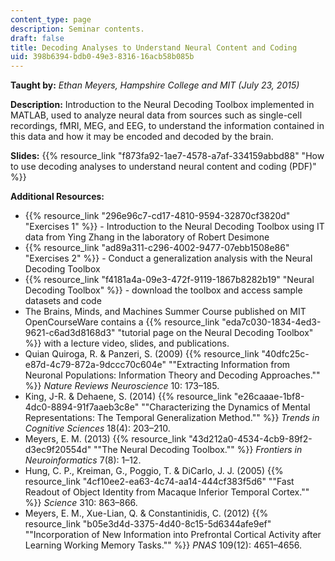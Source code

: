 ```yaml
---
content_type: page
description: Seminar contents.
draft: false
title: Decoding Analyses to Understand Neural Content and Coding
uid: 398b6394-bdb0-49e3-8316-16acb58b085b
---
```

**Taught by:** *Ethan Meyers, Hampshire College and MIT (July 23, 2015)* 

**Description:** Introduction to the Neural Decoding Toolbox implemented in MATLAB, used to analyze neural data from sources such as single-cell recordings, fMRI, MEG, and EEG, to understand the information contained in this data and how it may be encoded and decoded by the brain.

**Slides:** {{% resource_link "f873fa92-1ae7-4578-a7af-334159abbd88" "How to use decoding analyses to understand neural content and coding (PDF)" %}}

**Additional Resources:**

- {{% resource_link "296e96c7-cd17-4810-9594-32870cf3820d" "Exercises 1" %}} - Introduction to the Neural Decoding Toolbox using IT data from Ying Zhang in the laboratory of Robert Desimone
- {{% resource_link "ad89a311-c296-4002-9477-07ebb1508e86" "Exercises 2" %}} - Conduct a generalization analysis with the Neural Decoding Toolbox
- {{% resource_link "f4181a4a-09e3-472f-9119-1867b8282b19" "Neural Decoding Toolbox" %}} - download the toolbox and access sample datasets and code
- The Brains, Minds, and Machines Summer Course published on MIT OpenCourseWare contains a {{% resource_link "eda7c030-1834-4ed3-9621-c6ad3d8168d3" "tutorial page on the Neural Decoding Toolbox" %}} with a lecture video, slides, and publications.
- Quian Quiroga, R. & Panzeri, S. (2009) {{% resource_link "40dfc25c-e87d-4c79-872a-9dccc70c604e" "\"Extracting Information from Neuronal Populations: Information Theory and Decoding Approaches.\"" %}} *Nature Reviews Neuroscience* 10: 173–185.
- King, J-R. & Dehaene, S. (2014) {{% resource_link "e26caaae-1bf8-4dc0-8894-91f7aaeb3c8e" "\"Characterizing the Dynamics of Mental Representations: The Temporal Generalization Method.\"" %}} *Trends in Cognitive Sciences* 18(4): 203–210.
- Meyers, E. M. (2013) {{% resource_link "43d212a0-4534-4cb9-89f2-d3ec9f20554d" "\"The Neural Decoding Toolbox.\"" %}} *Frontiers in Neuroinformatics* 7(8): 1–12.
- Hung, C. P., Kreiman, G., Poggio, T. & DiCarlo, J. J. (2005) {{% resource_link "4cf10ee2-ea63-4c74-aa14-444cf383f5d6" "\"Fast Readout of Object Identity from Macaque Inferior Temporal Cortex.\"" %}} *Science* 310: 863–866.
- Meyers, E. M., Xue-Lian, Q. & Constantinidis, C. (2012) {{% resource_link "b05e3d4d-3375-4d40-8c15-5d6344afe9ef" "\"Incorporation of New Information into Prefrontal Cortical Activity after Learning Working Memory Tasks.\"" %}} *PNAS* 109(12): 4651–4656.